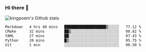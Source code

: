 ### Hi there 👋

![kingpoem's Github stats](https://github-readme-stats.vercel.app/api?username=kingpoem&show_icons=true)

  <!--START_SECTION:waka-->

```txt
Markdown   4 hrs 40 mins   ███████████████████▒░░░░░   77.12 %
CMake      32 mins         ██▒░░░░░░░░░░░░░░░░░░░░░░   08.82 %
YAML       27 mins         ██░░░░░░░░░░░░░░░░░░░░░░░   07.43 %
Python     20 mins         █▒░░░░░░░░░░░░░░░░░░░░░░░   05.75 %
Git        1 min           ░░░░░░░░░░░░░░░░░░░░░░░░░   00.50 %
```

<!--END_SECTION:waka-->
<!--
**kingpoem/kingpoem** is a ✨ _special_ ✨ repository because its `README.md` (this file) appears on your GitHub profile.

Here are some ideas to get you started:

- 🔭 I’m currently working on ...
- 🌱 I’m currently learning ...
- 👯 I’m looking to collaborate on ...
- 🤔 I’m looking for help with ...
- 💬 Ask me about ...
- 📫 How to reach me: ...
- 😄 Pronouns: ...
- ⚡ Fun fact: ...
-->
